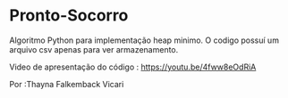 # Pronto-Socorro
Algoritmo Python para implementação heap minimo.
O codigo possuí um arquivo csv apenas para ver armazenamento.

Video de apresentação do código : https://youtu.be/4fww8eOdRiA

Por :Thayna Falkemback Vicari
